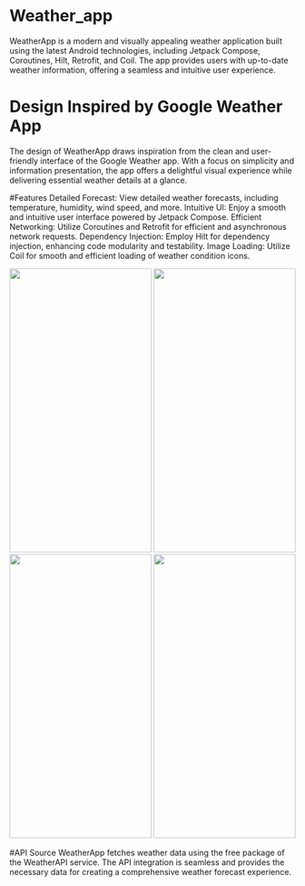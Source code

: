 # Weather_app
WeatherApp is a modern and visually appealing weather application built using the latest Android technologies,
including Jetpack Compose, Coroutines, Hilt, Retrofit, and Coil. The app provides users with up-to-date weather
information, offering a seamless and intuitive user experience.

# Design Inspired by Google Weather App
The design of WeatherApp draws inspiration from the clean and user-friendly 
interface of the Google Weather app. With a focus on simplicity and information presentation, 
the app offers a delightful visual experience while delivering essential weather details at a glance.

#Features
Detailed Forecast: View detailed weather forecasts, including temperature, humidity, wind speed, and more.
Intuitive UI: Enjoy a smooth and intuitive user interface powered by Jetpack Compose.
Efficient Networking: Utilize Coroutines and Retrofit for efficient and asynchronous network requests.
Dependency Injection: Employ Hilt for dependency injection, enhancing code modularity and testability.
Image Loading: Utilize Coil for smooth and efficient loading of weather condition icons.

<p align="center">
<img src="https://github.com/szymon123xxx/Weather_app/assets/56151418/c99c9743-7689-4ea2-8cc8-ed5d5c383b51" width="250" height="500">
<img src="https://github.com/szymon123xxx/Weather_app/assets/56151418/f7077637-707d-41dd-b023-7ce3b8a5148f" width="250" height="500">
<img src="https://github.com/szymon123xxx/Weather_app/assets/56151418/4c80f81b-85cc-43b8-8ec6-8a1a9a42c704" width="250" height="500">
<img src="https://github.com/szymon123xxx/Weather_app/assets/56151418/098513d8-085c-4948-8cbb-a9865b686e47" width="250" height="500">
</p>

#API Source
WeatherApp fetches weather data using the free package of the WeatherAPI service.
The API integration is seamless and provides the necessary data for creating a comprehensive weather forecast experience.
